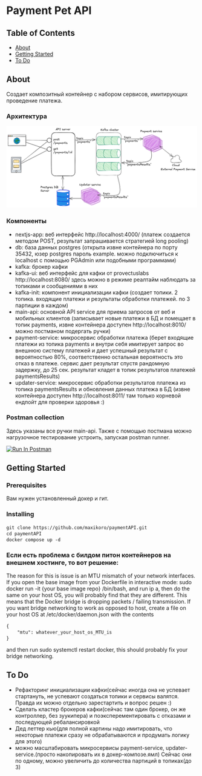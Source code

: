 # Payment Pet API

## Table of Contents

- [About](#about)
- [Getting Started](#getting_started)
- [To Do](#todo)

## About <a name = "about"></a>

Создает композитный контейнер c набором сервисов, имитирующих проведение платежа.

### Архитектура
<img src="./PaymentPetArchitecture.png">

### Компоненты
- nextjs-app: веб интерфейс http://localhost:4000/ (платеж создается методом POST, результат запрашивается стратегией long pooling)
- db: база данных postgres (открыта извне контейнера по порту 35432, юзер postgres пароль example. можно подключиться к localhost с помощью PGAdmin или подобными программами)
- kafka: брокер кафки
- kafka-ui: веб интерфейс для кафки от provectuslabs http://localhost:8080/ здесь можно в режиме реалтайм наблюдать за топиками и сообщениями в них
- kafka-init: компонент инициализации кафки (создает топики. 2 топика. входящие платежи и результаты обработки платежей. по 3 партиции в каждом)
- main-api: основной API service для приема запросов от веб и мобильных клиентов (записывает новые платежи в БД и помещает в топик payments, извне контейнера доступен http://localhost:8010/ можно постманом подергать ручки)
- payment-service: микросервис обработки платежа (берет входящие платежи из топика payments и внутри себя имитирует запрос во внешнюю систему платежей и дает успешный результат с вероятностью 80%, соответственно остальная вероятность это отказ в платеже. сервис дает результат спустя рандомную задержку, до 25 сек. результат кладет в топик результатов платежей paymentsResults)
- updater-service: микросервис обработки результатов платежа из топика paymentsResults и обновления данных платежа в БД (извне контейнера доступен http://localhost:8011/ там только корневой ендпойт для проверки здоровья :)

### Postman collection
Здесь указаны все ручки main-api. Также с помощью постмана можно нагрузочное тестирование устроить, запуская postman runner.

[<img src="https://run.pstmn.io/button.svg" alt="Run In Postman" style="width: 128px; height: 32px;">](https://app.getpostman.com/run-collection/15342782-f1b44bdd-3c15-45a9-a259-0e164f49a6da?action=collection%2Ffork&source=rip_markdown&collection-url=entityId%3D15342782-f1b44bdd-3c15-45a9-a259-0e164f49a6da%26entityType%3Dcollection%26workspaceId%3D68c07b05-7bae-4c01-9e65-523859c05585)


## Getting Started <a name = "getting_started"></a>

### Prerequisites

Вам нужен установленный докер и гит.

### Installing

```
git clone https://github.com/maxikoro/paymentAPI.git
cd paymentAPI
docker compose up -d
```

### Если есть проблема с билдом питон контейнеров на внешнем хостинге, то вот решение:
The reason for this is issue is an MTU mismatch of your network interfaces. If you open the base image from your Dockerfile in interactive mode: sudo docker run -it {your base image repo} /bin/bash, and run ip a, then do the same on your host OS, you will probably find that they are different. This means that the Docker bridge is dropping packets / failing transmission. If you want bridge networking to work as opposed to host, create a file on your host OS at /etc/docker/daemon.json with the contents
```
{
    "mtu": whatever_your_host_os_MTU_is
}
```
and then run sudo systemctl restart docker, this should probably fix your bridge networking.


## To Do <a name = "todo"></a>
- Рефакторинг инициализации кафки(сейчас иногда она не успевает стартануть, не успевают создаться топики и сервисы валятся. Правда их можно отдельно зарестартить и вопрос решен :)
- Сделать кластер брокеров кафки(сейчас там один брокер, он же контроллер, без зуукипера) и поэксперементировать с отказами и последующей ребалансировкой
- Дед леттер кью(для полной картины надо имитировать, что некоторые платежи сразу не обрабатываются и продумать логику для этого)
- можно масштабировать микросервисы payment-service, updater-service.(просто накопировать их в докер-композе.ямл) Сейчас они по одному, можно увеличить до количества партиций в топиках(до 3)
